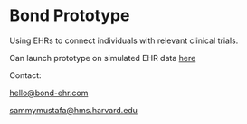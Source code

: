 # Bond Prototype
Using EHRs to connect individuals with relevant clinical trials.

Can launch prototype on simulated EHR data [here](https://launch.smarthealthit.org/?fhir_version=r2&launch=WzEsInNtYXJ0LTE5NTEwNzYsNWQ1ZmE0N2UtOTllYy00NGMyLTg2NzEtYTE5NDRmMWZhOGE3LHNtYXJ0LTIwMDQ0NTQsc21hcnQtODk3MTg1LDQyYWI0OGU5LWI3OTUtNGZiNC05MzQxLWU3ODk3YTNmM2I2YyIsIiIsIkFVVE8iLDAsMSwxLCIiLCIiLCIiLCIiLCIiLCIiLCIiLDAsMV0&launch_url=http%3A%2F%2F127.0.0.1%3A5500%2Frun%2Flaunch.html&tab=0)



Contact:

hello@bond-ehr.com

sammymustafa@hms.harvard.edu
